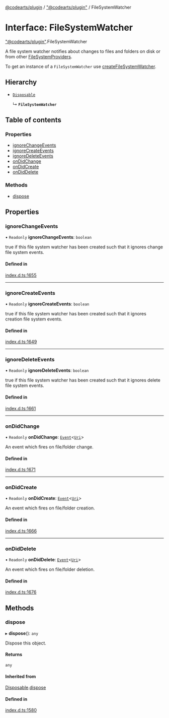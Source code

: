 [@codearts/plugin](../README.md) / ["@codearts/plugin"](../modules/_codearts_plugin_.md) / FileSystemWatcher

# Interface: FileSystemWatcher

["@codearts/plugin"](../modules/_codearts_plugin_.md).FileSystemWatcher

A file system watcher notifies about changes to files and folders
on disk or from other [FileSystemProviders](codearts_plugin_.FileSystemProvider.md).

To get an instance of a `FileSystemWatcher` use
[createFileSystemWatcher](../modules/codearts_plugin_.workspace.md#createfilesystemwatcher).

## Hierarchy

- [`Disposable`](../classes/codearts_plugin_.Disposable.md)

  ↳ **`FileSystemWatcher`**

## Table of contents

### Properties

- [ignoreChangeEvents](codearts_plugin_.FileSystemWatcher.md#ignorechangeevents)
- [ignoreCreateEvents](codearts_plugin_.FileSystemWatcher.md#ignorecreateevents)
- [ignoreDeleteEvents](codearts_plugin_.FileSystemWatcher.md#ignoredeleteevents)
- [onDidChange](codearts_plugin_.FileSystemWatcher.md#ondidchange)
- [onDidCreate](codearts_plugin_.FileSystemWatcher.md#ondidcreate)
- [onDidDelete](codearts_plugin_.FileSystemWatcher.md#ondiddelete)

### Methods

- [dispose](codearts_plugin_.FileSystemWatcher.md#dispose)

## Properties

### ignoreChangeEvents

• `Readonly` **ignoreChangeEvents**: `boolean`

true if this file system watcher has been created such that
it ignores change file system events.

#### Defined in

[index.d.ts:1655](https://github.com/huaweicloud/cloudide-plugin-api/blob/03b481c/index.d.ts#L1655)

___

### ignoreCreateEvents

• `Readonly` **ignoreCreateEvents**: `boolean`

true if this file system watcher has been created such that
it ignores creation file system events.

#### Defined in

[index.d.ts:1649](https://github.com/huaweicloud/cloudide-plugin-api/blob/03b481c/index.d.ts#L1649)

___

### ignoreDeleteEvents

• `Readonly` **ignoreDeleteEvents**: `boolean`

true if this file system watcher has been created such that
it ignores delete file system events.

#### Defined in

[index.d.ts:1661](https://github.com/huaweicloud/cloudide-plugin-api/blob/03b481c/index.d.ts#L1661)

___

### onDidChange

• `Readonly` **onDidChange**: [`Event`](codearts_plugin_.Event.md)<[`Uri`](../classes/codearts_plugin_.Uri.md)\>

An event which fires on file/folder change.

#### Defined in

[index.d.ts:1671](https://github.com/huaweicloud/cloudide-plugin-api/blob/03b481c/index.d.ts#L1671)

___

### onDidCreate

• `Readonly` **onDidCreate**: [`Event`](codearts_plugin_.Event.md)<[`Uri`](../classes/codearts_plugin_.Uri.md)\>

An event which fires on file/folder creation.

#### Defined in

[index.d.ts:1666](https://github.com/huaweicloud/cloudide-plugin-api/blob/03b481c/index.d.ts#L1666)

___

### onDidDelete

• `Readonly` **onDidDelete**: [`Event`](codearts_plugin_.Event.md)<[`Uri`](../classes/codearts_plugin_.Uri.md)\>

An event which fires on file/folder deletion.

#### Defined in

[index.d.ts:1676](https://github.com/huaweicloud/cloudide-plugin-api/blob/03b481c/index.d.ts#L1676)

## Methods

### dispose

▸ **dispose**(): `any`

Dispose this object.

#### Returns

`any`

#### Inherited from

[Disposable](../classes/codearts_plugin_.Disposable.md).[dispose](../classes/codearts_plugin_.Disposable.md#dispose)

#### Defined in

[index.d.ts:1580](https://github.com/huaweicloud/cloudide-plugin-api/blob/03b481c/index.d.ts#L1580)
